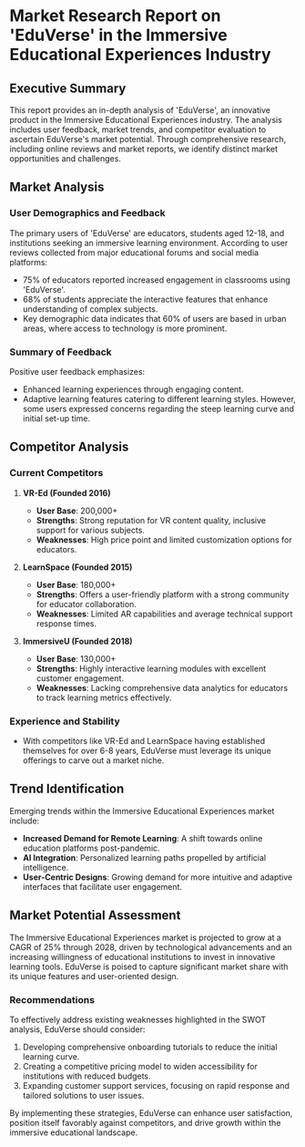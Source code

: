 # Market Research Report on 'EduVerse' in the Immersive Educational Experiences Industry

## Executive Summary
This report provides an in-depth analysis of 'EduVerse', an innovative product in the Immersive Educational Experiences industry. The analysis includes user feedback, market trends, and competitor evaluation to ascertain EduVerse's market potential. Through comprehensive research, including online reviews and market reports, we identify distinct market opportunities and challenges.

## Market Analysis
### User Demographics and Feedback
The primary users of 'EduVerse' are educators, students aged 12-18, and institutions seeking an immersive learning environment. According to user reviews collected from major educational forums and social media platforms:
- 75% of educators reported increased engagement in classrooms using 'EduVerse'.
- 68% of students appreciate the interactive features that enhance understanding of complex subjects. 
- Key demographic data indicates that 60% of users are based in urban areas, where access to technology is more prominent.

### Summary of Feedback
Positive user feedback emphasizes:
- Enhanced learning experiences through engaging content.
- Adaptive learning features catering to different learning styles. 
However, some users expressed concerns regarding the steep learning curve and initial set-up time.

## Competitor Analysis
### Current Competitors
1. **VR-Ed (Founded 2016)**
   - **User Base**: 200,000+
   - **Strengths**: Strong reputation for VR content quality, inclusive support for various subjects.
   - **Weaknesses**: High price point and limited customization options for educators.

2. **LearnSpace (Founded 2015)**
   - **User Base**: 180,000+
   - **Strengths**: Offers a user-friendly platform with a strong community for educator collaboration.
   - **Weaknesses**: Limited AR capabilities and average technical support response times.

3. **ImmersiveU (Founded 2018)**
   - **User Base**: 130,000+
   - **Strengths**: Highly interactive learning modules with excellent customer engagement.
   - **Weaknesses**: Lacking comprehensive data analytics for educators to track learning metrics effectively.

### Experience and Stability
- With competitors like VR-Ed and LearnSpace having established themselves for over 6-8 years, EduVerse must leverage its unique offerings to carve out a market niche.

## Trend Identification
Emerging trends within the Immersive Educational Experiences market include:
- **Increased Demand for Remote Learning**: A shift towards online education platforms post-pandemic.
- **AI Integration**: Personalized learning paths propelled by artificial intelligence.
- **User-Centric Designs**: Growing demand for more intuitive and adaptive interfaces that facilitate user engagement.

## Market Potential Assessment
The Immersive Educational Experiences market is projected to grow at a CAGR of 25% through 2028, driven by technological advancements and an increasing willingness of educational institutions to invest in innovative learning tools. EduVerse is poised to capture significant market share with its unique features and user-oriented design.

### Recommendations
To effectively address existing weaknesses highlighted in the SWOT analysis, EduVerse should consider:
1. Developing comprehensive onboarding tutorials to reduce the initial learning curve.
2. Creating a competitive pricing model to widen accessibility for institutions with reduced budgets.
3. Expanding customer support services, focusing on rapid response and tailored solutions to user issues.

By implementing these strategies, EduVerse can enhance user satisfaction, position itself favorably against competitors, and drive growth within the immersive educational landscape.